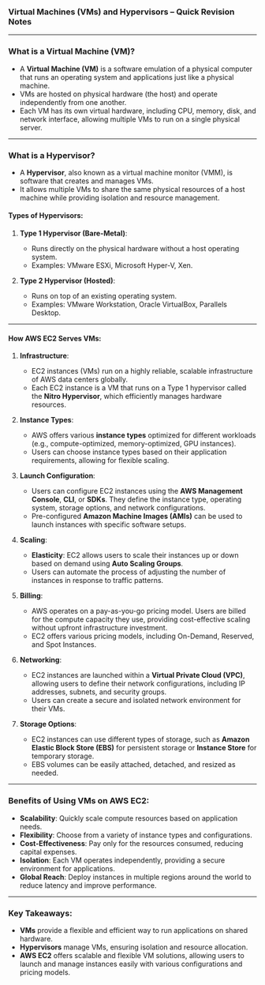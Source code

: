 ### **Virtual Machines (VMs) and Hypervisors – Quick Revision Notes**

---

### **What is a Virtual Machine (VM)?**

- A **Virtual Machine (VM)** is a software emulation of a physical computer that runs an operating system and applications just like a physical machine.
- VMs are hosted on physical hardware (the host) and operate independently from one another.
- Each VM has its own virtual hardware, including CPU, memory, disk, and network interface, allowing multiple VMs to run on a single physical server.

---

### **What is a Hypervisor?**

- A **Hypervisor**, also known as a virtual machine monitor (VMM), is software that creates and manages VMs.
- It allows multiple VMs to share the same physical resources of a host machine while providing isolation and resource management.

#### **Types of Hypervisors**:

1. **Type 1 Hypervisor (Bare-Metal)**:

   - Runs directly on the physical hardware without a host operating system.
   - Examples: VMware ESXi, Microsoft Hyper-V, Xen.

2. **Type 2 Hypervisor (Hosted)**:
   - Runs on top of an existing operating system.
   - Examples: VMware Workstation, Oracle VirtualBox, Parallels Desktop.

---

#### **How AWS EC2 Serves VMs**:

1. **Infrastructure**:

   - EC2 instances (VMs) run on a highly reliable, scalable infrastructure of AWS data centers globally.
   - Each EC2 instance is a VM that runs on a Type 1 hypervisor called the **Nitro Hypervisor**, which efficiently manages hardware resources.

2. **Instance Types**:

   - AWS offers various **instance types** optimized for different workloads (e.g., compute-optimized, memory-optimized, GPU instances).
   - Users can choose instance types based on their application requirements, allowing for flexible scaling.

3. **Launch Configuration**:

   - Users can configure EC2 instances using the **AWS Management Console**, **CLI**, or **SDKs**. They define the instance type, operating system, storage options, and network configurations.
   - Pre-configured **Amazon Machine Images (AMIs)** can be used to launch instances with specific software setups.

4. **Scaling**:

   - **Elasticity**: EC2 allows users to scale their instances up or down based on demand using **Auto Scaling Groups**.
   - Users can automate the process of adjusting the number of instances in response to traffic patterns.

5. **Billing**:

   - AWS operates on a pay-as-you-go pricing model. Users are billed for the compute capacity they use, providing cost-effective scaling without upfront infrastructure investment.
   - EC2 offers various pricing models, including On-Demand, Reserved, and Spot Instances.

6. **Networking**:

   - EC2 instances are launched within a **Virtual Private Cloud (VPC)**, allowing users to define their network configurations, including IP addresses, subnets, and security groups.
   - Users can create a secure and isolated network environment for their VMs.

7. **Storage Options**:
   - EC2 instances can use different types of storage, such as **Amazon Elastic Block Store (EBS)** for persistent storage or **Instance Store** for temporary storage.
   - EBS volumes can be easily attached, detached, and resized as needed.

---

### **Benefits of Using VMs on AWS EC2**:

- **Scalability**: Quickly scale compute resources based on application needs.
- **Flexibility**: Choose from a variety of instance types and configurations.
- **Cost-Effectiveness**: Pay only for the resources consumed, reducing capital expenses.
- **Isolation**: Each VM operates independently, providing a secure environment for applications.
- **Global Reach**: Deploy instances in multiple regions around the world to reduce latency and improve performance.

---

### **Key Takeaways**:

- **VMs** provide a flexible and efficient way to run applications on shared hardware.
- **Hypervisors** manage VMs, ensuring isolation and resource allocation.
- **AWS EC2** offers scalable and flexible VM solutions, allowing users to launch and manage instances easily with various configurations and pricing models.
